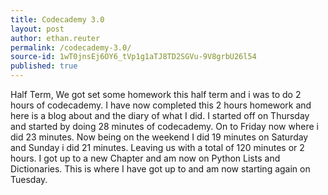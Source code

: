 ```yaml
---
title: Codecademy 3.0
layout: post
author: ethan.reuter
permalink: /codecademy-3.0/
source-id: 1wT0jnsEj6OY6_tVp1g1aTJ8TD2SGVu-9V8grbU26l54
published: true
---
```

Half Term, We got set some homework this half term and i was to do 2 hours of codecademy. I have now completed this 2 hours homework and here is a blog about and the diary of what I did. I started off on Thursday and started by doing 28 minutes of codecademy. On to Friday now where i did 23 minutes. Now being on the weekend I did 19 minutes on Saturday and Sunday i did 21 minutes. Leaving us with a total of 120 minutes or 2 hours. I got up to a new Chapter and am now on Python Lists and Dictionaries. This is where I have got up to and am now starting again on Tuesday.

